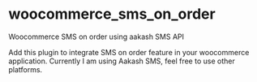 # woocommerce_sms_on_order
Woocommerce SMS on order using aakash SMS API

Add this plugin to integrate SMS on order feature in your woocommerce application.
Currently I am using Aakash SMS, feel free to use other platforms.